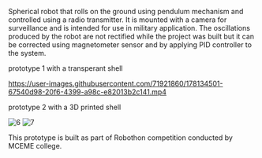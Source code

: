 Spherical robot that rolls on the ground using pendulum mechanism and controlled using a radio transmitter. It is mounted with a camera for surveillance and is intended for use in military application. The oscillations produced by the robot are not rectified while the project was built but it can be corrected using magnetometer sensor and by applying PID controller to the system. 

prototype 1 with a transperant shell

https://user-images.githubusercontent.com/71921860/178134501-67540d98-20f6-4399-a98c-e82013b2c141.mp4

prototype 2 with a 3D printed shell

![6](https://user-images.githubusercontent.com/71921860/178111595-153790a7-642e-40ff-9a49-face440b9f9a.jpeg)
![7](https://user-images.githubusercontent.com/71921860/178111598-12718035-2147-4418-b297-32f922273a63.jpeg)

This prototype is built as part of Robothon competition conducted by MCEME college.
